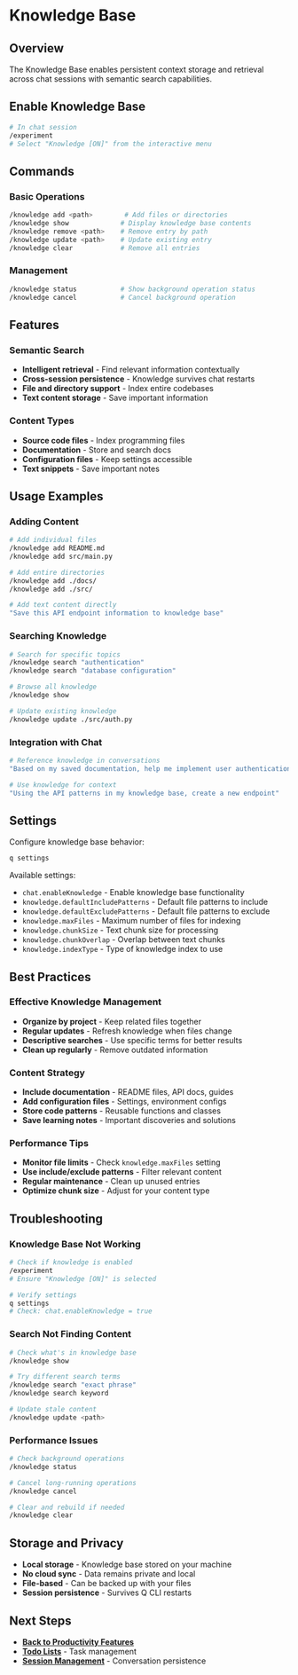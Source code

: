 # Knowledge Base

## Overview

The Knowledge Base enables persistent context storage and retrieval across chat sessions with semantic search capabilities.

## Enable Knowledge Base

```bash
# In chat session
/experiment
# Select "Knowledge [ON]" from the interactive menu
```

## Commands

### Basic Operations
```bash
/knowledge add <path>        # Add files or directories
/knowledge show             # Display knowledge base contents
/knowledge remove <path>    # Remove entry by path
/knowledge update <path>    # Update existing entry
/knowledge clear            # Remove all entries
```

### Management
```bash
/knowledge status           # Show background operation status
/knowledge cancel           # Cancel background operation
```

## Features

### Semantic Search
- **Intelligent retrieval** - Find relevant information contextually
- **Cross-session persistence** - Knowledge survives chat restarts
- **File and directory support** - Index entire codebases
- **Text content storage** - Save important information

### Content Types
- **Source code files** - Index programming files
- **Documentation** - Store and search docs
- **Configuration files** - Keep settings accessible
- **Text snippets** - Save important notes

## Usage Examples

### Adding Content
```bash
# Add individual files
/knowledge add README.md
/knowledge add src/main.py

# Add entire directories
/knowledge add ./docs/
/knowledge add ./src/

# Add text content directly
"Save this API endpoint information to knowledge base"
```

### Searching Knowledge
```bash
# Search for specific topics
/knowledge search "authentication"
/knowledge search "database configuration"

# Browse all knowledge
/knowledge show

# Update existing knowledge
/knowledge update ./src/auth.py
```

### Integration with Chat
```bash
# Reference knowledge in conversations
"Based on my saved documentation, help me implement user authentication"

# Use knowledge for context
"Using the API patterns in my knowledge base, create a new endpoint"
```

## Settings

Configure knowledge base behavior:
```bash
q settings
```

Available settings:
- `chat.enableKnowledge` - Enable knowledge base functionality
- `knowledge.defaultIncludePatterns` - Default file patterns to include
- `knowledge.defaultExcludePatterns` - Default file patterns to exclude
- `knowledge.maxFiles` - Maximum number of files for indexing
- `knowledge.chunkSize` - Text chunk size for processing
- `knowledge.chunkOverlap` - Overlap between text chunks
- `knowledge.indexType` - Type of knowledge index to use

## Best Practices

### Effective Knowledge Management
- **Organize by project** - Keep related files together
- **Regular updates** - Refresh knowledge when files change
- **Descriptive searches** - Use specific terms for better results
- **Clean up regularly** - Remove outdated information

### Content Strategy
- **Include documentation** - README files, API docs, guides
- **Add configuration files** - Settings, environment configs
- **Store code patterns** - Reusable functions and classes
- **Save learning notes** - Important discoveries and solutions

### Performance Tips
- **Monitor file limits** - Check `knowledge.maxFiles` setting
- **Use include/exclude patterns** - Filter relevant content
- **Regular maintenance** - Clean up unused entries
- **Optimize chunk size** - Adjust for your content type

## Troubleshooting

### Knowledge Base Not Working
```bash
# Check if knowledge is enabled
/experiment
# Ensure "Knowledge [ON]" is selected

# Verify settings
q settings
# Check: chat.enableKnowledge = true
```

### Search Not Finding Content
```bash
# Check what's in knowledge base
/knowledge show

# Try different search terms
/knowledge search "exact phrase"
/knowledge search keyword

# Update stale content
/knowledge update <path>
```

### Performance Issues
```bash
# Check background operations
/knowledge status

# Cancel long-running operations
/knowledge cancel

# Clear and rebuild if needed
/knowledge clear
```

## Storage and Privacy

- **Local storage** - Knowledge base stored on your machine
- **No cloud sync** - Data remains private and local
- **File-based** - Can be backed up with your files
- **Session persistence** - Survives Q CLI restarts

## Next Steps

- **[Back to Productivity Features](./09-productivity-features.md)**
- **[Todo Lists](./09a-todo-lists.md)** - Task management
- **[Session Management](./09d-session-management.md)** - Conversation persistence

